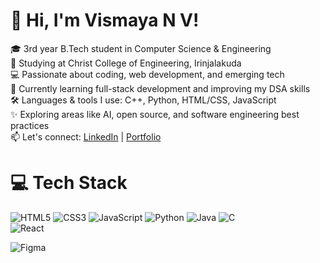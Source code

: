 <!-- Level 2: Using a README generator GPRM (https://gprm.itsvg.in) -->

# 👋 Hi, I'm Vismaya N V!

🎓 3rd year B.Tech student in Computer Science & Engineering  
🏫 Studying at Christ College of Engineering, Irinjalakuda  
💻 Passionate about coding, web development, and emerging tech  
🌱 Currently learning full-stack development and improving my DSA skills  
🛠️ Languages & tools I use: C++, Python, HTML/CSS, JavaScript  
✨ Exploring areas like AI, open source, and software engineering best practices  
📫 Let's connect: [LinkedIn](https://www.linkedin.com/in/https://github.com/VismayaVinod47) | [Portfolio](https://your-portfolio.com)

# 💻 Tech Stack
![HTML5](https://img.shields.io/badge/html5-%23E34F26.svg?style=for-the-badge&logo=html5&logoColor=white)
![CSS3](https://img.shields.io/badge/css3-%231572B6.svg?style=for-the-badge&logo=css3&logoColor=white)
![JavaScript](https://img.shields.io/badge/javascript-%23323330.svg?style=for-the-badge&logo=javascript&logoColor=%23F7DF1E)
![Python](https://img.shields.io/badge/python-3670A0?style=for-the-badge&logo=python&logoColor=ffdd54)
![Java](https://img.shields.io/badge/java-%23ED8B00.svg?style=for-the-badge&logo=openjdk&logoColor=white)
![C](https://img.shields.io/badge/c-%2300599C.svg?style=for-the-badge&logo=c&logoColor=white)<br/>
![React](https://img.shields.io/badge/react-%2320232a.svg?style=for-the-badge&logo=react&logoColor=%2361DAFB)

![Figma](https://img.shields.io/badge/figma-%23F24E1E.svg?style=for-the-badge&logo=figma&logoColor=white)

